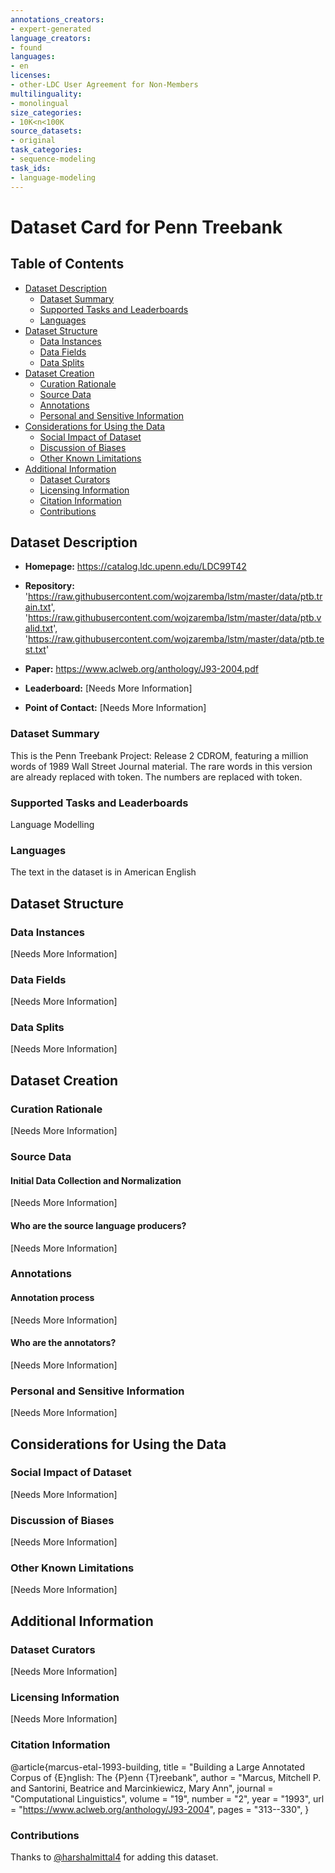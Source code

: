 ```yaml
---
annotations_creators:
- expert-generated
language_creators:
- found
languages:
- en
licenses:
- other-LDC User Agreement for Non-Members
multilinguality:
- monolingual
size_categories:
- 10K<n<100K
source_datasets:
- original
task_categories:
- sequence-modeling
task_ids:
- language-modeling
---
```


# Dataset Card for Penn Treebank

## Table of Contents
- [Dataset Description](#dataset-description)
  - [Dataset Summary](#dataset-summary)
  - [Supported Tasks and Leaderboards](#supported-tasks-and-leaderboards)
  - [Languages](#languages)
- [Dataset Structure](#dataset-structure)
  - [Data Instances](#data-instances)
  - [Data Fields](#data-fields)
  - [Data Splits](#data-splits)
- [Dataset Creation](#dataset-creation)
  - [Curation Rationale](#curation-rationale)
  - [Source Data](#source-data)
  - [Annotations](#annotations)
  - [Personal and Sensitive Information](#personal-and-sensitive-information)
- [Considerations for Using the Data](#considerations-for-using-the-data)
  - [Social Impact of Dataset](#social-impact-of-dataset)
  - [Discussion of Biases](#discussion-of-biases)
  - [Other Known Limitations](#other-known-limitations)
- [Additional Information](#additional-information)
  - [Dataset Curators](#dataset-curators)
  - [Licensing Information](#licensing-information)
  - [Citation Information](#citation-information)
  - [Contributions](#contributions)

## Dataset Description

- **Homepage:** https://catalog.ldc.upenn.edu/LDC99T42

- **Repository:** 'https://raw.githubusercontent.com/wojzaremba/lstm/master/data/ptb.train.txt',
  'https://raw.githubusercontent.com/wojzaremba/lstm/master/data/ptb.valid.txt',
  'https://raw.githubusercontent.com/wojzaremba/lstm/master/data/ptb.test.txt'
- **Paper:** https://www.aclweb.org/anthology/J93-2004.pdf
- **Leaderboard:** [Needs More Information]
- **Point of Contact:** [Needs More Information]

### Dataset Summary

This is the Penn Treebank Project: Release 2 CDROM, featuring a million words of 1989 Wall Street Journal material. 
The rare words in this version are already replaced with <unk> token. The numbers are replaced with <N> token.

### Supported Tasks and Leaderboards

Language Modelling

### Languages

The text in the dataset is in American English

## Dataset Structure

### Data Instances

[Needs More Information]

### Data Fields

[Needs More Information]

### Data Splits

[Needs More Information]

## Dataset Creation

### Curation Rationale

[Needs More Information]

### Source Data

#### Initial Data Collection and Normalization

[Needs More Information]

#### Who are the source language producers?

[Needs More Information]

### Annotations

#### Annotation process

[Needs More Information]

#### Who are the annotators?

[Needs More Information]

### Personal and Sensitive Information

[Needs More Information]

## Considerations for Using the Data

### Social Impact of Dataset

[Needs More Information]

### Discussion of Biases

[Needs More Information]

### Other Known Limitations

[Needs More Information]

## Additional Information

### Dataset Curators

[Needs More Information]

### Licensing Information

[Needs More Information]

### Citation Information

@article{marcus-etal-1993-building,
    title = "Building a Large Annotated Corpus of {E}nglish: The {P}enn {T}reebank",
    author = "Marcus, Mitchell P.  and
      Santorini, Beatrice  and
      Marcinkiewicz, Mary Ann",
    journal = "Computational Linguistics",
    volume = "19",
    number = "2",
    year = "1993",
    url = "https://www.aclweb.org/anthology/J93-2004",
    pages = "313--330",
}
### Contributions

Thanks to [@harshalmittal4](https://github.com/harshalmittal4) for adding this dataset.